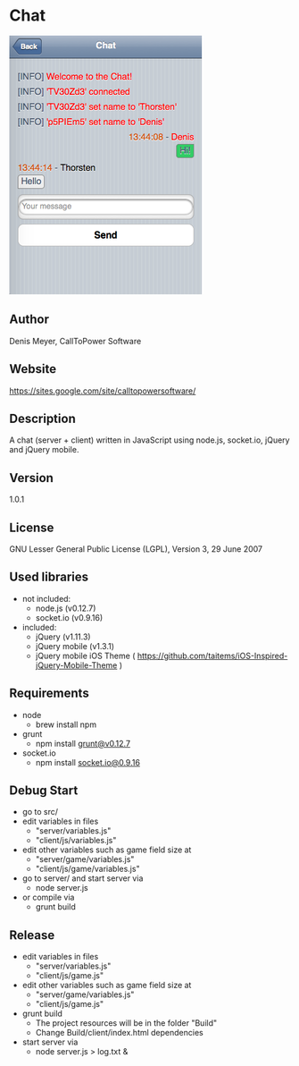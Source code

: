 Chat
=====

![Screenshot](screenshot.png "Screenshot")

Author
-----
Denis Meyer, CallToPower Software

Website
-----
https://sites.google.com/site/calltopowersoftware/

Description
-----
A chat (server + client) written in JavaScript using node.js, socket.io, jQuery and jQuery mobile.

Version
-----
1.0.1

License
-----
GNU Lesser General Public License (LGPL), Version 3, 29 June 2007

Used libraries
-----
- not included:
  - node.js (v0.12.7)
  - socket.io (v0.9.16)
- included:
  - jQuery (v1.11.3)
  - jQuery mobile (v1.3.1)
  - jQuery mobile iOS Theme ( https://github.com/taitems/iOS-Inspired-jQuery-Mobile-Theme )

Requirements
-----
- node
  - brew install npm
- grunt
  - npm install grunt@v0.12.7
- socket.io
  - npm install socket.io@0.9.16

Debug Start
-----
- go to src/
- edit variables in files
  - "server/variables.js"
  - "client/js/variables.js"
- edit other variables such as game field size at
  - "server/game/variables.js"
  - "client/js/game/variables.js"
- go to server/ and start server via
	- node server.js
- or compile via
  - grunt build

Release
-----
- edit variables in files
  - "server/variables.js"
  - "client/js/game.js"
- edit other variables such as game field size at
  - "server/game/variables.js"
  - "client/js/game.js"
- grunt build
  - The project resources will be in the folder "Build"
  - Change Build/client/index.html dependencies
- start server via
  - node server.js > log.txt &
